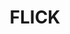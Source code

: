 ---
layout: home

title: FLICK
titleTemplate: 유머 쇼츠 포매터

hero:
  name: FLICK
  text: 유머 쇼츠 포매터
  tagline: 유머 게시글을 유튜브 쇼츠 포맷으로 변환하는 크롬 익스텐션
  image:
    src: /typo.png
    alt: flick
  actions:
    - theme: brand
      text: FLICK 가이드
      link: /guide/
    - theme: alt
      text: (준비 중) 사용 방법 (Youtube)

features:
  - icon:
     dark: /chrome-logo.svg
     light: /chrome-logo.svg
     width: 100px
    title: FLICK Extension 추가하기
    linkText: ChatView.exe (408 MB)
    link: https://github.com/andongmin94/flick/releases/download/v0.0.0/ChatView.exe

---